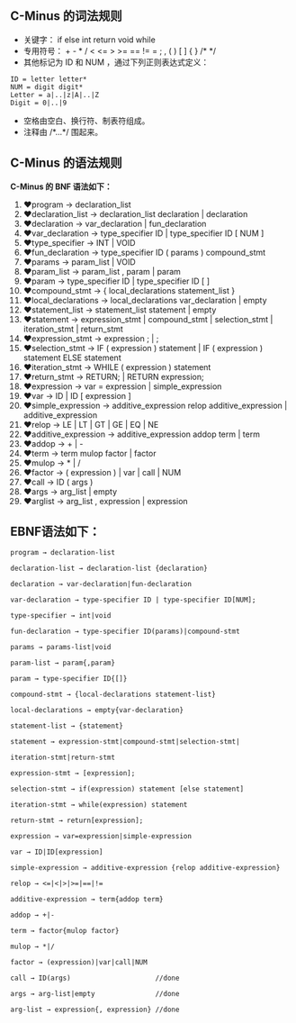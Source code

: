 ## C-Minus 的词法规则
- 关键字： if  else  int  return  void  while
- 专用符号：  +  -  *  /  <  <=  >  >=  ==  !=  =  ;  ,  (  )  [  ]  {  }  /*  */
- 其他标记为 ID 和 NUM ，通过下列正则表达式定义：
```
ID = letter letter*
NUM = digit digit*
Letter = a|..|z|A|..|Z
Digit = 0|..|9
```
- 空格由空白、换行符、制表符组成。
- 注释由 /\*...\*/ 围起来。

## C-Minus 的语法规则
**C-Minus 的 BNF 语法如下：**
1. ❤program -> declaration_list
2. ❤declaration_list -> declaration_list declaration  |  declaration
3. ❤declaration -> var_declaration  |  fun_declaration
4. ❤var_declaration -> type_specifier ID  |  type_specifier ID [ NUM ] 
5. ❤type_specifier -> INT  |  VOID
6. ❤fun_declaration -> type_specifier ID ( params )  compound_stmt
7. ❤params -> param_list  |  VOID
8. ❤param_list -> param_list , param  |  param
9. ❤param -> type_specifier ID  |  type_specifier ID [ ]
10. ❤compound_stmt -> { local_declarations statement_list }
11. ❤local_declarations -> local_declarations var_declaration  |  empty
12. ❤statement_list -> statement_list statement  |  empty
13. ❤statement -> expression_stmt  |  compound_stmt  |  selection_stmt  |  iteration_stmt  |  return_stmt
14. ❤expression_stmt -> expression ;  |  ;
15. ❤selection_stmt -> IF ( expression ) statement  |  IF ( expression ) statement ELSE statement
16. ❤iteration_stmt -> WHILE ( expression ) statement
17. ❤return_stmt -> RETURN;  |  RETURN expression; 
18. ❤expression -> var = expression  |  simple_expression
19. ❤var -> ID  |  ID [ expression ]
20. ❤simple_expression -> additive_expression relop additive_expression  |  additive_expression
21. ❤relop -> LE  |  LT  |  GT  |  GE  |  EQ  |  NE
22. ❤additive_expression -> additive_expression addop term  |  term
23. ❤addop -> +  |  -
24. ❤term -> term mulop factor  |  factor
25. ❤mulop -> *  |  /
26. ❤factor -> ( expression )  |  var  |  call  |  NUM         
27. ❤call -> ID ( args )                                      
28. ❤args -> arg_list  |  empty                               
29. ❤arglist -> arg_list , expression  |  expression

## EBNF语法如下：
```
program → declaration-list

declaration-list → declaration-list {declaration}

declaration → var-declaration|fun-declaration

var-declaration → type-specifier ID | type-specifier ID[NUM];

type-specifier → int|void

fun-declaration → type-specifier ID(params)|compound-stmt

params → params-list|void

param-list → param{,param}

param → type-specifier ID{[]}

compound-stmt → {local-declarations statement-list}

local-declarations → empty{var-declaration}

statement-list → {statement}

statement → expression-stmt|compound-stmt|selection-stmt|

iteration-stmt|return-stmt

expression-stmt → [expression];

selection-stmt → if(expression) statement [else statement]

iteration-stmt → while(expression) statement

return-stmt → return[expression];

expression → var=expression|simple-expression

var → ID|ID[expression]

simple-expression → additive-expression {relop additive-expression}

relop → <=|<|>|>=|==|!=

additive-expression → term{addop term}

addop → +|-

term → factor{mulop factor}

mulop → *|/

factor → (expression)|var|call|NUM

call → ID(args)                     //done

args → arg-list|empty               //done

arg-list → expression{, expression} //done
```